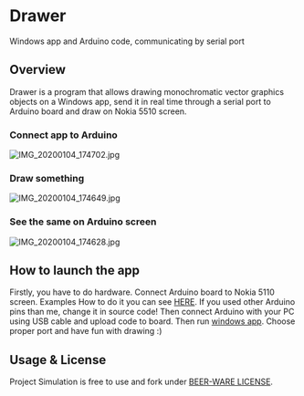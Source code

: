 # Drawer
Windows app and Arduino code, communicating by serial port

## Overview
Drawer is a program that allows drawing monochromatic vector graphics objects on a Windows app, send it in real time through a serial port to Arduino board and draw on Nokia 5510 screen.

### Connect app to Arduino
![IMG_20200104_174702.jpg](https://github.com/thekristopl/Drawer/blob/master/gitresources/IMG_20200104_174702.jpg?raw=true)
### Draw something
![IMG_20200104_174649.jpg](https://github.com/thekristopl/Drawer/blob/master/gitresources/IMG_20200104_174649.jpg?raw=true)
### See the same on Arduino screen
![IMG_20200104_174628.jpg](https://github.com/thekristopl/Drawer/blob/master/gitresources/IMG_20200104_174628.jpg?raw=true)

## How to launch the app
Firstly, you have to do hardware. Connect Arduino board to Nokia 5110 screen. Examples How to do it you can see [HERE](https://create.arduino.cc/projecthub/muhammad-aqib/interfacing-nokia-5110-lcd-with-arduino-7bfcdd). If you used other Arduino pins than me, change it in source code!
Then connect Arduino with your PC using USB cable and upload code to board.
Then run [windows app](https://github.com/thekristopl/Drawer/blob/master/gitresources/drawer.exe?raw=true). Choose proper port and have fun with drawing :)

## Usage & License
Project Simulation is free to use and fork under [BEER-WARE LICENSE](https://pl.wikipedia.org/wiki/Beerware).
